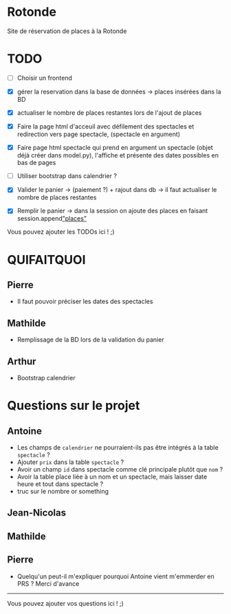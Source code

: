 # Rotonde

Site de réservation de places à la Rotonde

# TODO


- [ ] Choisir un frontend
- [x] gérer la reservation dans la base de données -> places insérées dans la BD
- [x] actualiser le nombre de places restantes lors de l'ajout de places
- [x] Faire la page html d'acceuil avec défilement des spectacles et redirection vers page spectacle, (spectacle en argument)
- [x] Faire page html spectacle qui prend en argument un spectacle (objet déjà créer dans model.py), l'affiche et présente des dates possibles en bas de pages
- [ ] Utiliser bootstrap dans calendrier ?
- [x] Valider le panier -> (paiement ?) + rajout dans db -> il faut actualiser le nombre de places restantes
- [x] Remplir le panier -> dans la session on ajoute des places en faisant session.append["places"](place)




Vous pouvez ajouter les TODOs ici ! ;)

# QUIFAITQUOI
## Pierre
 - Il faut pouvoir préciser les dates des spectacles
 
## Mathilde
 - Remplissage de la BD lors de la validation du panier

## Arthur
- Bootstrap calendrier



# Questions sur le projet

## Antoine

- Les champs de `calendrier` ne pourraient-ils pas être intégrés à la table `spectacle` ?
- Ajouter `prix` dans la table `spectacle` ?
- Avoir un champ `id` dans spectacle comme clé principale plutôt que `nom` ?
- Avoir la table place liée à un nom et un spectacle, mais laisser date heure et tout dans spectacle ?
- truc sur le nombre or something

## Jean-Nicolas

## Mathilde

## Pierre

- Quelqu'un peut-il m'expliquer pourquoi Antoine vient m'emmerder en PRS ? Merci d'avance

---

Vous pouvez ajouter vos questions ici ! ;)
